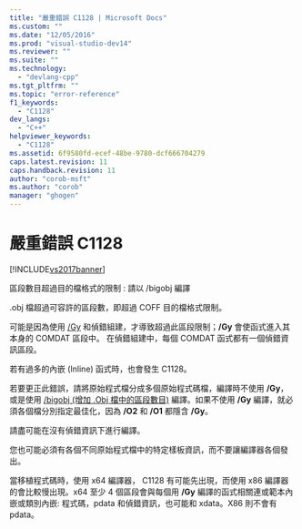 ```yaml
---
title: "嚴重錯誤 C1128 | Microsoft Docs"
ms.custom: ""
ms.date: "12/05/2016"
ms.prod: "visual-studio-dev14"
ms.reviewer: ""
ms.suite: ""
ms.technology: 
  - "devlang-cpp"
ms.tgt_pltfrm: ""
ms.topic: "error-reference"
f1_keywords: 
  - "C1128"
dev_langs: 
  - "C++"
helpviewer_keywords: 
  - "C1128"
ms.assetid: 6f9580fd-ecef-48be-9780-dcf666704279
caps.latest.revision: 11
caps.handback.revision: 11
author: "corob-msft"
ms.author: "corob"
manager: "ghogen"
---
```

# 嚴重錯誤 C1128
[!INCLUDE[vs2017banner](../../assembler/inline/includes/vs2017banner.md)]

區段數目超過目的檔格式的限制 : 請以 \/bigobj 編譯  
  
 .obj 檔超過可容許的區段數，即超過 COFF 目的檔格式限制。  
  
 可能是因為使用 [\/Gy](../../build/reference/gy-enable-function-level-linking.md) 和偵錯組建，才導致超過此區段限制；**\/Gy** 會使函式進入其本身的 COMDAT 區段中。  在偵錯組建中，每個 COMDAT 函式都有一個偵錯資訊區段。  
  
 若有過多的內嵌 \(Inline\) 函式時，也會發生 C1128。  
  
 若要更正此錯誤，請將原始程式檔分成多個原始程式碼檔，編譯時不使用 **\/Gy**，或是使用 [\/bigobj \(增加 .Obj 檔中的區段數目\)](../../build/reference/bigobj-increase-number-of-sections-in-dot-obj-file.md) 編譯。如果不使用 **\/Gy** 編譯，就必須各個檔分別指定最佳化，因為 **\/O2** 和 **\/O1** 都隱含 **\/Gy**。  
  
 請盡可能在沒有偵錯資訊下進行編譯。  
  
 您也可能必須有各個不同原始程式檔中的特定樣板資訊，而不要讓編譯器各個發出。  
  
 當移植程式碼時，使用 x64 編譯器， C1128 有可能先出現，而使用 x86 編譯器的會比較慢出現。x64 至少 4 個區段會與每個用 **\/Gy** 編譯的函式相關連或範本內嵌或類別內嵌: 程式碼，pdata 和偵錯資訊，也可能和 xdata。X86 則不會有 pdata。